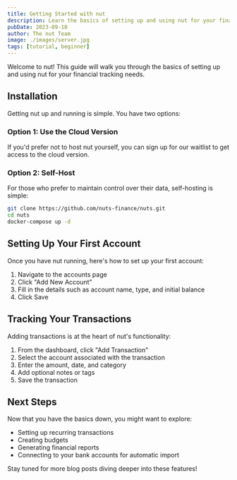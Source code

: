 ```yaml
---
title: Getting Started with nut
description: Learn the basics of setting up and using nut for your financial tracking needs.
pubDate: 2023-09-10
author: The nut Team
image: ./images/server.jpg
tags: [tutorial, beginner]
---
```


Welcome to nut! This guide will walk you through the basics of setting up and using nut for your financial tracking needs.

## Installation

Getting nut up and running is simple. You have two options:

### Option 1: Use the Cloud Version

If you'd prefer not to host nut yourself, you can sign up for our waitlist to get access to the cloud version.

### Option 2: Self-Host

For those who prefer to maintain control over their data, self-hosting is simple:

```bash
git clone https://github.com/nuts-finance/nuts.git
cd nuts
docker-compose up -d
```

## Setting Up Your First Account

Once you have nut running, here's how to set up your first account:

1. Navigate to the accounts page
2. Click "Add New Account"
3. Fill in the details such as account name, type, and initial balance
4. Click Save

## Tracking Your Transactions

Adding transactions is at the heart of nut's functionality:

1. From the dashboard, click "Add Transaction"
2. Select the account associated with the transaction
3. Enter the amount, date, and category
4. Add optional notes or tags
5. Save the transaction

## Next Steps

Now that you have the basics down, you might want to explore:

- Setting up recurring transactions
- Creating budgets
- Generating financial reports
- Connecting to your bank accounts for automatic import

Stay tuned for more blog posts diving deeper into these features!
